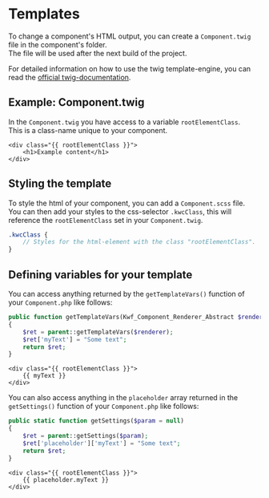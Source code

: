 # Templates

To change a component's HTML output, you can create a `Component.twig` file in the component's folder.  
The file will be used after the next build of the project.

For detailed information on how to use the twig template-engine, you can read the <a href="https://twig.symfony.com/" target="_blank">official twig-documentation</a>.

## Example: Component.twig
In the `Component.twig` you have access to a variable `rootElementClass`.  
This is a class-name unique to your component.

```twig
<div class="{{ rootElementClass }}">
    <h1>Example content</h1>
</div>
```

## Styling the template
To style the html of your component, you can add a `Component.scss` file.  
You can then add your styles to the css-selector `.kwcClass`, this will reference the `rootElementClass` set in your `Component.twig`. 
 
```scss
.kwcClass {
    // Styles for the html-element with the class "rootElementClass".
}
```

## Defining variables for your template

You can access anything returned by the `getTemplateVars()` function of your `Component.php` like follows: 

```php
public function getTemplateVars(Kwf_Component_Renderer_Abstract $renderer)
{
    $ret = parent::getTemplateVars($renderer);
    $ret['myText'] = "Some text";
    return $ret;
}
```

```twig
<div class="{{ rootElementClass }}">
    {{ myText }}
</div>
```

You can also access anything in the `placeholder` array returned in the `getSettings()` function of your `Component.php` like follows:
```php
public static function getSettings($param = null)
{
    $ret = parent::getSettings($param);
    $ret['placeholder']['myText'] = "Some text";
    return $ret;
}
```

```twig
<div class="{{ rootElementClass }}">
    {{ placeholder.myText }}
</div>
```
